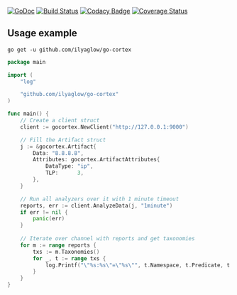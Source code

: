 [![GoDoc](https://godoc.org/github.com/ilyaglow/go-cortex?status.svg)](http://godoc.org/github.com/ilyaglow/go-cortex)
[![Build Status](https://travis-ci.org/ilyaglow/go-cortex.svg?branch=master)](https://travis-ci.org/ilyaglow/go-cortex)
[![Codacy Badge](https://api.codacy.com/project/badge/Grade/1d131300c6864599b5335f2439b7e2d4)](https://www.codacy.com/app/ilyaglow/go-cortex?utm_source=github.com&amp;utm_medium=referral&amp;utm_content=ilyaglow/go-cortex&amp;utm_campaign=Badge_Grade)
[![Coverage Status](https://coveralls.io/repos/github/ilyaglow/go-cortex/badge.svg?branch=master)](https://coveralls.io/github/ilyaglow/go-cortex?branch=master)

## Usage example

```
go get -u github.com/ilyaglow/go-cortex
```

```go
package main

import (
	"log"

	"github.com/ilyaglow/go-cortex"
)

func main() {
	// Create a client struct
	client := gocortex.NewClient("http://127.0.0.1:9000")

	// Fill the Artifact struct
	j := &gocortex.Artifact{
		Data: "8.8.8.8",
		Attributes: gocortex.ArtifactAttributes{
			DataType: "ip",
			TLP:      3,
		},
	}

	// Run all analyzers over it with 1 minute timeout
	reports, err := client.AnalyzeData(j, "1minute")
	if err != nil {
		panic(err)
	}
	
	// Iterate over channel with reports and get taxonomies
	for m := range reports {
		txs := m.Taxonomies()
		for _, t := range txs {
			log.Printf("\"%s:%s\"=\"%s\"", t.Namespace, t.Predicate, t.Value)
		}
	}
}
```
